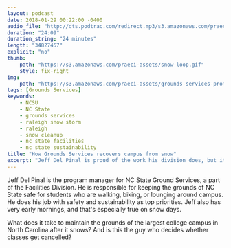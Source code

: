 ```yaml
---
layout: podcast
date: 2018-01-29 00:22:00 -0400
audio_file: "http://dts.podtrac.com/redirect.mp3/s3.amazonaws.com/praeci-podcast/008%2C+Jeff+Del+Pinal.mp3"
duration: "24:09"
duration_string: "24 minutes"
length: "34827457"
explicit: "no"
thumb:
    path: "https://s3.amazonaws.com/praeci-assets/snow-loop.gif"
    style: fix-right
img:
    path: "https://s3.amazonaws.com/praeci-assets/grounds-services-promo.png"
tags: [Grounds Services]
keywords:
    - NCSU
    - NC State
    - grounds services
    - raleigh snow storm
    - raleigh
    - snow cleanup
    - nc state facilities
    - nc state sustainability
title: "How Grounds Services recovers campus from snow"
excerpt: "Jeff Del Pinal is proud of the work his division does, but it's a thankless job, especially when his bricks are always going missing."
---
```


Jeff Del Pinal is the program manager for NC State Ground Services, a part of the Facilities Division. He is responsible for keeping the grounds of NC State safe for students who are walking, biking, or lounging around campus. He does his job with safety and sustainability as top priorities. Jeff also has very early mornings, and that's especially true on snow days.

What does it take to maintain the grounds of the largest college campus in North Carolina after it snows? And is this the guy who decides whether classes get cancelled?